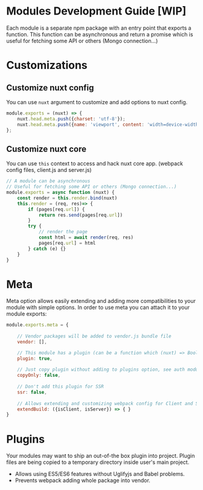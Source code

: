 # Modules Development Guide [WIP]

Each module is a separate npm package with an entry point that exports a function.
This function can be asynchronous and return a promise which is useful for fetching some API or others (Mongo connection...)

# Customizations

## Customize nuxt config
You can use `nuxt` argument to customize and add options to nuxt config. 

```js
module.exports = (nuxt) => {
    nuxt.head.meta.push({charset: 'utf-8'});
    nuxt.head.meta.push({name: 'viewport', content: 'width=device-width, initial-scale=1'});
};
```

## Customize nuxt core
You can use `this` context to access and hack nuxt core app. (webpack config files, client.js and server.js)

```js
// A module can be asynchronous
// Useful for fetching some API or others (Mongo connection...)
module.exports = async function (nuxt) {
	const render = this.render.bind(nuxt)
	this.render = (req, res)=> {
		if (pages[req.url]) {
			return res.send(pages[req.url])
		}
		try {
			// render the page
			const html = await render(req, res)
			pages[req.url] = html
		} catch (e) {}
	}
}
```

# Meta
Meta option allows easily extending and adding more compatibilities to your module with simple options.
In order to use meta you can attach it to your module exports:

```js
module.exports.meta = {
  
    // Vendor packages will be added to vendor.js bundle file
    vendor: [],

    // This module has a plugin (can be a function which (nuxt) => Boolean blueprint
    plugin: true,
    
    // Just copy plugin without adding to plugins option, see auth module
    copyOnly: false,
    
    // Don't add this plugin for SSR
    ssr: false,
    
    // Allows extending and customizing webpack config for Client and SSR 
    extendBuild: ({isClient, isServer}) => { }
}
````

# Plugins
Your modules may want to ship an out-of-the box plugin into project.
Plugin files are being copied to a temporary directory inside user's main project.

- Allows using ES5/ES6 features without Uglifyjs and Babel problems.
- Prevents webpack adding whole package into vendor.
